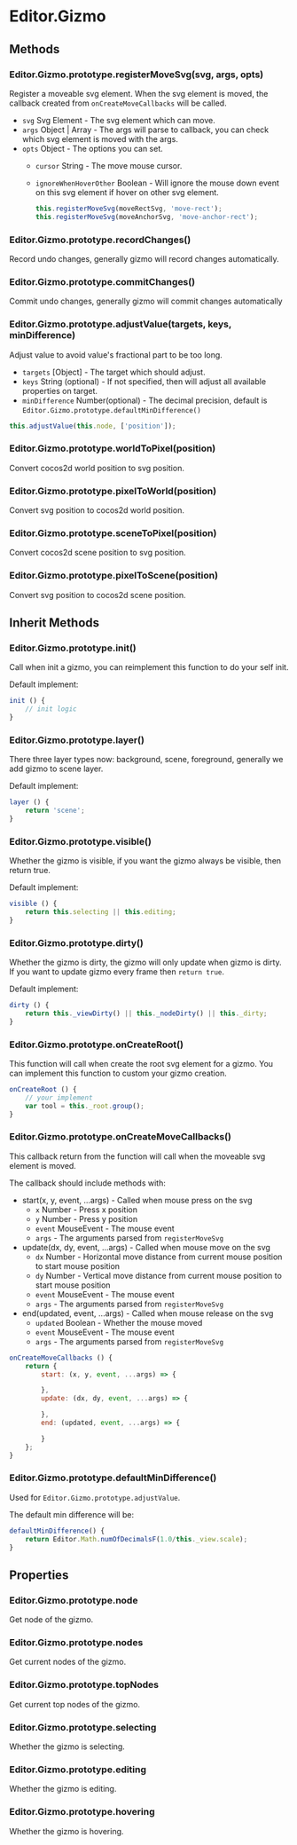 # Editor.Gizmo

## Methods

### Editor.Gizmo.prototype.registerMoveSvg(svg, args, opts)

Register a moveable svg element. When the svg element is moved, the callback created from `onCreateMoveCallbacks` will be called.

- `svg` Svg Element - The svg element which can move.
- `args` Object | Array - The args will parse to callback, you can check which svg element is moved with the args.
- `opts` Object - The options you can set.
  - `cursor` String - The move mouse cursor.
  - `ignoreWhenHoverOther` Boolean - Will ignore the mouse down event on this svg element if hover on other svg element.

    ```javascript
    this.registerMoveSvg(moveRectSvg, 'move-rect');
    this.registerMoveSvg(moveAnchorSvg, 'move-anchor-rect');
    ```

### Editor.Gizmo.prototype.recordChanges()

Record undo changes, generally gizmo will record changes automatically.

### Editor.Gizmo.prototype.commitChanges()

Commit undo changes, generally gizmo will commit changes automatically

### Editor.Gizmo.prototype.adjustValue(targets, keys, minDifference)

Adjust value to avoid value's fractional part to be too long.

- `targets` [Object] - The target which should adjust.
- `keys` String (optional) - If not specified, then will adjust all available properties on target.
- `minDifference` Number(optional) - The decimal precision, default is `Editor.Gizmo.prototype.defaultMinDifference()`

```javascript
this.adjustValue(this.node, ['position']);
```

### Editor.Gizmo.prototype.worldToPixel(position)

Convert cocos2d world position to svg position.

### Editor.Gizmo.prototype.pixelToWorld(position)

Convert svg position to cocos2d world position.

### Editor.Gizmo.prototype.sceneToPixel(position)

Convert cocos2d scene position to svg position.

### Editor.Gizmo.prototype.pixelToScene(position)

Convert svg position to cocos2d scene position.

## Inherit Methods

### Editor.Gizmo.prototype.init()

Call when init a gizmo, you can reimplement this function to do your self init.

Default implement:

```javascript
init () {
    // init logic
}
```

### Editor.Gizmo.prototype.layer()

There three layer types now: background, scene, foreground, generally we add gizmo to scene layer.

Default implement:

```javascript
layer () {
    return 'scene';
}
```

### Editor.Gizmo.prototype.visible()

Whether the gizmo is visible, if you want the gizmo always be visible, then return true.

Default implement:

```javascript
visible () {
    return this.selecting || this.editing;
}
```

### Editor.Gizmo.prototype.dirty()

Whether the gizmo is dirty, the gizmo will only update when gizmo is dirty. If you want to update gizmo every frame then `return true`.

Default implement:

```javascript
dirty () {
    return this._viewDirty() || this._nodeDirty() || this._dirty;
}
```

### Editor.Gizmo.prototype.onCreateRoot()

This function will call when create the root svg element for a gizmo.
You can implement this function to custom your gizmo creation.

```javascript
onCreateRoot () {
    // your implement
    var tool = this._root.group();
}
```

### Editor.Gizmo.prototype.onCreateMoveCallbacks()

This callback return from the function will call when the moveable svg element is moved.

The callback should include methods with:

- start(x, y, event, ...args) - Called when mouse press on the svg
  - `x` Number - Press x position
  - `y` Number - Press y position
  - `event` MouseEvent - The mouse event
  - `args` - The arguments parsed from `registerMoveSvg`
- update(dx, dy, event, ...args) - Called when mouse move on the svg
  - `dx` Number - Horizontal move distance from current mouse position to start mouse position
  - `dy` Number - Vertical move distance from current mouse position to start mouse position
  - `event` MouseEvent - The mouse event
  - `args` - The arguments parsed from `registerMoveSvg`
- end(updated, event, ...args) - Called when mouse release on the svg
  - `updated` Boolean - Whether the mouse moved
  - `event` MouseEvent - The mouse event
  - `args` - The arguments parsed from `registerMoveSvg`

```javascript
onCreateMoveCallbacks () {
    return {
        start: (x, y, event, ...args) => {

        },
        update: (dx, dy, event, ...args) => {

        },
        end: (updated, event, ...args) => {

        }
    };
}
```

### Editor.Gizmo.prototype.defaultMinDifference()

Used for `Editor.Gizmo.prototype.adjustValue`.

The default min difference will be:

```javascript
defaultMinDifference() {
    return Editor.Math.numOfDecimalsF(1.0/this._view.scale);
}
```

## Properties

### Editor.Gizmo.prototype.node

Get node of the gizmo.

### Editor.Gizmo.prototype.nodes

Get current nodes of the gizmo.

### Editor.Gizmo.prototype.topNodes

Get current top nodes of the gizmo.

### Editor.Gizmo.prototype.selecting

Whether the gizmo is selecting.

### Editor.Gizmo.prototype.editing

Whether the gizmo is editing.

### Editor.Gizmo.prototype.hovering

Whether the gizmo is hovering.
